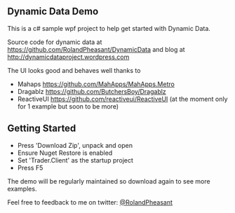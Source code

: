 ## Dynamic Data Demo

This is a c# sample wpf project to help get started with Dynamic Data.

Source code for dynamic data at https://github.com/RolandPheasant/DynamicData 
and blog at http://dynamicdataproject.wordpress.com

The UI looks good and behaves well thanks to 

- Mahaps https://github.com/MahApps/MahApps.Metro
- Dragablz https://github.com/ButchersBoy/Dragablz
- ReactiveUI https://github.com/reactiveui/ReactiveUI (at the moment only for 1 example but soon to be more)


## Getting Started

- Press 'Download Zip', unpack and open
- Ensure Nuget Restore is enabled
- Set 'Trader.Client' as the startup project
- Press F5

The demo will be regularly maintained so download again to see more examples.

Feel free to feedback to me on twitter: [@RolandPheasant](https://twitter.com/RolandPheasant)







